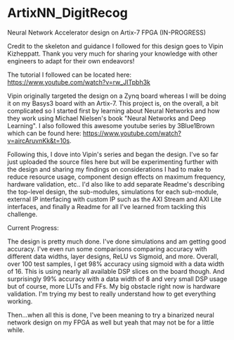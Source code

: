 # ArtixNN_DigitRecog
Neural Network Accelerator design on Artix-7 FPGA
(IN-PROGRESS)

Credit to the skeleton and guidance I followed for this design goes to Vipin Kizheppatt. Thank you very much for sharing your knowledge with other engineers to adapt for their own endeavors!

The tutorial I followed can be located here: https://www.youtube.com/watch?v=rw_JITpbh3k

Vipin originally targeted the design on a Zynq board whereas I will be doing it on my Basys3 board with an Artix-7. This project is, on the overall, a bit complicated so I started first by learning about Neural Networks and how they work using Michael Nielsen's book "Neural Networks and Deep Learning". I also followed this awesome youtube series by 3Blue1Brown which can be found here: https://www.youtube.com/watch?v=aircAruvnKk&t=10s. 

Following this, I dove into Vipin's series and began the design. I've so far just uploaded the source files here but will be experimenting further with the design and sharing my findings on considerations I had to make to reduce resource usage, component design effects on maximum frequency, hardware validation, etc.. I'd also like to add separate Readme's describing the top-level design, the sub-modules, simulations for each sub-module, external IP interfacing with custom IP such as the AXI Stream and AXI Lite interfaces, and finally a Readme for all I've learned from tackling this challenge.

Current Progress: 

The design is pretty much done. I've done simulations and am getting good accuracy. I've even run some comparisons comparing accuracy with different data widths, layer designs, ReLU vs Sigmoid, and more. Overall, over 100 test samples, I get 98% accuracy using sigmoid with a data width of 16. This is using nearly all available DSP slices on the board though. And surprisingly 99% accuracy with a data width of 8 and very small DSP usage but of course, more LUTs and FFs. My big obstacle right now is hardware validation. I'm trying my best to really understand how to get everything working.

Then...when all this is done, I've been meaning to try a binarized neural network design on my FPGA as well but yeah that may not be for a little while.
